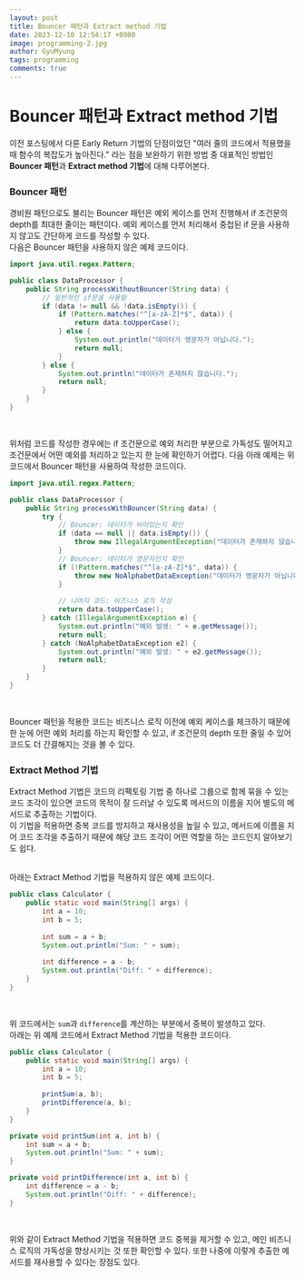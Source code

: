 ```yaml
---
layout:	post
title: Bouncer 패턴과 Extract method 기법
date: 2023-12-10 12:54:17 +0900
image: programming-2.jpg
author: GyuMyung
tags: programming
comments: true
---
```


# Bouncer 패턴과 Extract method 기법

이전 포스팅에서 다룬 Early Return 기법의 단점이었던 "여러 줄의 코드에서 적용했을 때 함수의 복잡도가 높아진다." 라는 점을 보완하기 위한 방법 중 대표적인 방법인 **Bouncer 패턴**과 **Extract method 기법**에 대해 다루어본다. <br/>

### Bouncer 패턴

경비원 패턴으로도 불리는 Bouncer 패턴은 예외 케이스를 먼저 진행해서 if 조건문의 depth를 최대한 줄이는 패턴이다. 예외 케이스를 먼저 처리해서 중첩된 if 문을 사용하지 않고도 간단하게 코드를 작성할 수 있다. <br/>
다음은 Bouncer 패턴을 사용하지 않은 예제 코드이다. <br/>
```java
import java.util.regex.Pattern;

public class DataProcessor {
    public String processWithoutBouncer(String data) {
        // 일반적인 if문을 사용함
        if (data != null && !data.isEmpty()) {
            if (Pattern.matches("^[a-zA-Z]*$", data)) {
                return data.toUpperCase();
            } else {
                System.out.println("데이터가 영문자가 아닙니다.");
                return null;
            }
        } else {
            System.out.println("데이터가 존재하지 않습니다.");
            return null;
        }
    }
}
```
<br/>

위처럼 코드를 작성한 경우에는 if 조건문으로 예외 처리한 부분으로 가독성도 떨어지고 조건문에서 어떤 예외를 처리하고 있는지 한 눈에 확인하기 어렵다. 다음 아래 예제는 위 코드에서 Bouncer 패턴을 사용하여 작성한 코드이다. <br/>

```java
import java.util.regex.Pattern;

public class DataProcessor {
    public String processWithBouncer(String data) {
        try {
            // Bouncer: 데이터가 비어있는지 확인
            if (data == null || data.isEmpty()) {
                throw new IllegalArgumentException("데이터가 존재하지 않습니다.");
            }
            // Bouncer: 데이터가 영문자인지 확인
            if (!Pattern.matches("^[a-zA-Z]*$", data)) {
                throw new NoAlphabetDataException("데이터가 영문자가 아닙니다.");
            }
            
            // 나머지 코드: 비즈니스 로직 작성
            return data.toUpperCase();
        } catch (IllegalArgumentException e) {
            System.out.println("예외 발생: " + e.getMessage());
            return null;
        } catch (NoAlphabetDataException e2) {
            System.out.println("예외 발생: " + e2.getMessage());
            return null;
        }
    }
}
```
<br/>

Bouncer 패턴을 적용한 코드는 비즈니스 로직 이전에 예외 케이스를 체크하기 때문에 한 눈에 어떤 예외 처리를 하는지 확인할 수 있고, if 조건문의 depth 또한 줄일 수 있어 코드도 더 간결해지는 것을 볼 수 있다. <br/>

### Extract Method 기법

Extract Method 기법은 코드의 리팩토링 기법 중 하나로 그룹으로 함께 묶을 수 있는 코드 조각이 있으면 코드의 목적이 잘 드러날 수 있도록 메서드의 이름을 지어 별도의 메서드로 추출하는 기법이다. <br/>
이 기법을 적용하면 중복 코드를 방지하고 재사용성을 높일 수 있고, 메서드에 이름을 지어 코드 조각을 추출하기 때문에 해당 코드 조각이 어떤 역할을 하는 코드인지 알아보기도 쉽다. <br/><br/>

아래는 Extract Method 기법을 적용하지 않은 예제 코드이다. <br/>
```java
public class Calculator {
    public static void main(String[] args) {
        int a = 10;
        int b = 5;
        
        int sum = a + b;
        System.out.println("Sum: " + sum);
        
        int difference = a - b;
        System.out.println("Diff: " + difference);
    }
}
```
<br/>

위 코드에서는 `sum`과 `difference`를 계산하는 부분에서 중복이 발생하고 있다. <br/>
아래는 위 예제 코드에서 Extract Method 기법을 적용한 코드이다. <br/>

```java
public class Calculator {
    public static void main(String[] args) {
        int a = 10;
        int b = 5;
        
        printSum(a, b);
        printDifference(a, b);
    }
}

private void printSum(int a, int b) {
    int sum = a + b;
    System.out.println("Sum: " + sum);
}

private void printDifference(int a, int b) {
    int difference = a - b;
    System.out.println("Diff: " + difference);
}
```
<br/>

위와 같이 Extract Method 기법을 적용하면 코드 중복을 제거할 수 있고, 메인 비즈니스 로직의 가독성을 향상시키는 것 또한 확인할 수 있다. 또한 나중에 이렇게 추출한 메서드를 재사용할 수 있다는 장점도 있다. <br/>
